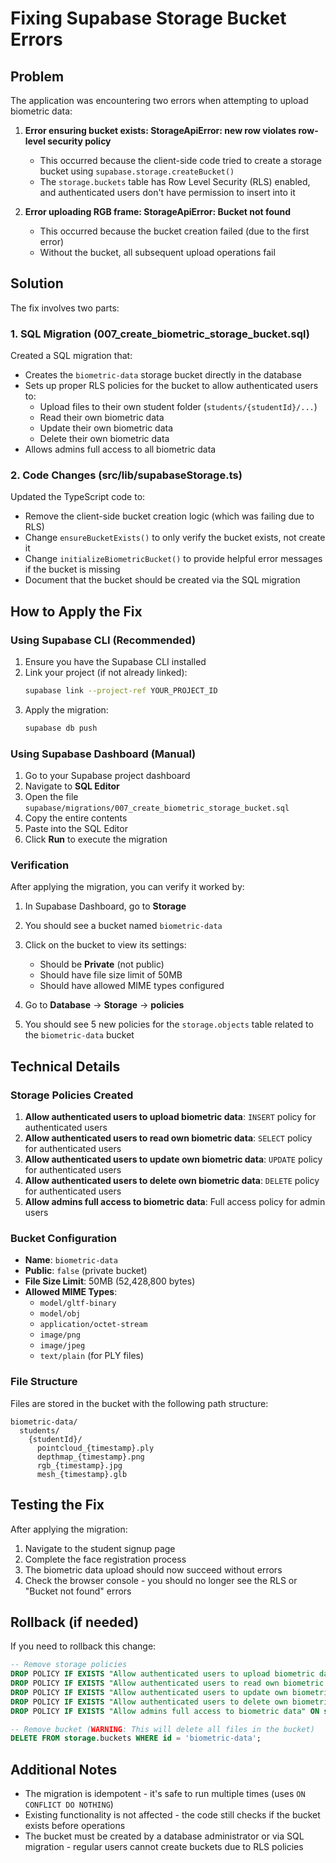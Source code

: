 # Fixing Supabase Storage Bucket Errors

## Problem
The application was encountering two errors when attempting to upload biometric data:

1. **Error ensuring bucket exists: StorageApiError: new row violates row-level security policy**
   - This occurred because the client-side code tried to create a storage bucket using `supabase.storage.createBucket()`
   - The `storage.buckets` table has Row Level Security (RLS) enabled, and authenticated users don't have permission to insert into it

2. **Error uploading RGB frame: StorageApiError: Bucket not found**
   - This occurred because the bucket creation failed (due to the first error)
   - Without the bucket, all subsequent upload operations fail

## Solution
The fix involves two parts:

### 1. SQL Migration (007_create_biometric_storage_bucket.sql)
Created a SQL migration that:
- Creates the `biometric-data` storage bucket directly in the database
- Sets up proper RLS policies for the bucket to allow authenticated users to:
  - Upload files to their own student folder (`students/{studentId}/...`)
  - Read their own biometric data
  - Update their own biometric data
  - Delete their own biometric data
- Allows admins full access to all biometric data

### 2. Code Changes (src/lib/supabaseStorage.ts)
Updated the TypeScript code to:
- Remove the client-side bucket creation logic (which was failing due to RLS)
- Change `ensureBucketExists()` to only verify the bucket exists, not create it
- Change `initializeBiometricBucket()` to provide helpful error messages if the bucket is missing
- Document that the bucket should be created via the SQL migration

## How to Apply the Fix

### Using Supabase CLI (Recommended)
1. Ensure you have the Supabase CLI installed
2. Link your project (if not already linked):
   ```bash
   supabase link --project-ref YOUR_PROJECT_ID
   ```
3. Apply the migration:
   ```bash
   supabase db push
   ```

### Using Supabase Dashboard (Manual)
1. Go to your Supabase project dashboard
2. Navigate to **SQL Editor**
3. Open the file `supabase/migrations/007_create_biometric_storage_bucket.sql`
4. Copy the entire contents
5. Paste into the SQL Editor
6. Click **Run** to execute the migration

### Verification
After applying the migration, you can verify it worked by:

1. In Supabase Dashboard, go to **Storage**
2. You should see a bucket named `biometric-data`
3. Click on the bucket to view its settings:
   - Should be **Private** (not public)
   - Should have file size limit of 50MB
   - Should have allowed MIME types configured

4. Go to **Database** → **Storage** → **policies**
5. You should see 5 new policies for the `storage.objects` table related to the `biometric-data` bucket

## Technical Details

### Storage Policies Created
1. **Allow authenticated users to upload biometric data**: `INSERT` policy for authenticated users
2. **Allow authenticated users to read own biometric data**: `SELECT` policy for authenticated users
3. **Allow authenticated users to update own biometric data**: `UPDATE` policy for authenticated users
4. **Allow authenticated users to delete own biometric data**: `DELETE` policy for authenticated users
5. **Allow admins full access to biometric data**: Full access policy for admin users

### Bucket Configuration
- **Name**: `biometric-data`
- **Public**: `false` (private bucket)
- **File Size Limit**: 50MB (52,428,800 bytes)
- **Allowed MIME Types**:
  - `model/gltf-binary`
  - `model/obj`
  - `application/octet-stream`
  - `image/png`
  - `image/jpeg`
  - `text/plain` (for PLY files)

### File Structure
Files are stored in the bucket with the following path structure:
```
biometric-data/
  students/
    {studentId}/
      pointcloud_{timestamp}.ply
      depthmap_{timestamp}.png
      rgb_{timestamp}.jpg
      mesh_{timestamp}.glb
```

## Testing the Fix
After applying the migration:

1. Navigate to the student signup page
2. Complete the face registration process
3. The biometric data upload should now succeed without errors
4. Check the browser console - you should no longer see the RLS or "Bucket not found" errors

## Rollback (if needed)
If you need to rollback this change:

```sql
-- Remove storage policies
DROP POLICY IF EXISTS "Allow authenticated users to upload biometric data" ON storage.objects;
DROP POLICY IF EXISTS "Allow authenticated users to read own biometric data" ON storage.objects;
DROP POLICY IF EXISTS "Allow authenticated users to update own biometric data" ON storage.objects;
DROP POLICY IF EXISTS "Allow authenticated users to delete own biometric data" ON storage.objects;
DROP POLICY IF EXISTS "Allow admins full access to biometric data" ON storage.objects;

-- Remove bucket (WARNING: This will delete all files in the bucket)
DELETE FROM storage.buckets WHERE id = 'biometric-data';
```

## Additional Notes
- The migration is idempotent - it's safe to run multiple times (uses `ON CONFLICT DO NOTHING`)
- Existing functionality is not affected - the code still checks if the bucket exists before operations
- The bucket must be created by a database administrator or via SQL migration - regular users cannot create buckets due to RLS policies
